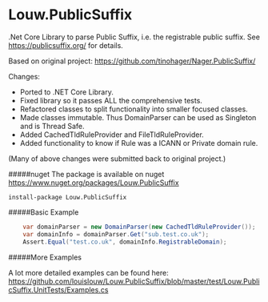# Louw.PublicSuffix
.Net Core Library to parse Public Suffix, i.e. the registrable public suffix. See https://publicsuffix.org/ for details.

Based on original project: https://github.com/tinohager/Nager.PublicSuffix/

Changes:
* Ported to .NET Core Library.
* Fixed library so it passes ALL the comprehensive tests.
* Refactored classes to split functionality into smaller focused classes.
* Made classes immutable. Thus DomainParser can be used as Singleton and is Thread Safe.
* Added CachedTldRuleProvider and FileTldRuleProvider.
* Added functionality to know if Rule was a ICANN or Private domain rule.

(Many of above changes were submitted back to original project.)

#####nuget
The package is available on nuget
https://www.nuget.org/packages/Louw.PublicSuffix

```
install-package Louw.PublicSuffix
```


#####Basic Example
```cs
	var domainParser = new DomainParser(new CachedTldRuleProvider());
    var domainInfo = domainParser.Get("sub.test.co.uk");
    Assert.Equal("test.co.uk", domainInfo.RegistrableDomain);
```

#####More Examples

A lot more detailed examples can be found here:
https://github.com/louislouw/Louw.PublicSuffix/blob/master/test/Louw.PublicSuffix.UnitTests/Examples.cs

